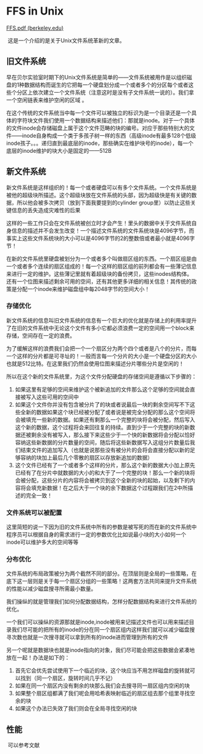 # FFS in Unix

[FFS.pdf (berkeley.edu)](https://people.eecs.berkeley.edu/~brewer/cs262/FFS.pdf)

​	这是一个介绍的是关于Unix文件系统革新的文章。

## 旧文件系统

​	早在贝尔实验室时期下的Unix文件系统是简单的——文件系统被用作是以组织磁盘的1种数据结构而诞生的它把每一个硬盘划分成一个或者多个的分区每个或者这些个分区上依次建立一个文件系统（注意这时是没有子文件系统一说的）。我们拿一个空闲链表来维护空闲的区域 。

​	在这个传统的文件系统当中每一个文件可以被独立的标识为是一个目录还是一个具体的字符块文件我们使用一个数据结构来描述他们：那就是inode。对于一个具体的文件inode会存储磁盘上属于这个文件范畴的块的编号。对应于那些特别大的文件——inode自身构成一个类于多孩子树一样的东西（高级inode有最多128个低级inode孩子。。。递归直到最底层的inode，那些确实在维护块号的inode），每一个底层的inode维护的块大小是固定的——512B

## 新文件系统

​	新文件系统是这样组织的！每一个或者硬盘可以有多个文件系统。一个文件系统是被他的超级块所描述。这个超级块放在文件系统的头部，因为超级快是有关键的数据，所以他会被多次拷贝（放到下面我要提到的cylinder group里）以防止这些关键信息的丢失造成灾难性的后果

​	这样的一些工作只会在文件系统被创立时才会产生！里头的数据中关于文件系统自身信息的描述并不会发生改变！一个描述文件系统的文件系统块是4096字节，而事实上这些文件系统块的大小可以是4096字节的2的整数倍或者最小就是4096字节！

​	在新的文件系统里硬盘被划分为一个或者多个叫做扇区组的东西。一个扇区组是由一个或者多个连续的扇区组成的！每一个这样的扇区组的前列都会有一些薄记信息来进行一定的维护。这些薄记里就有着超级块的备份拷贝，这些inodes结构体。还有一个位图来描述剩余可用的空间，还有其他更多详细的相关信息！其传统的政策是分配一个inode来维护磁盘组中每2048字节的空间大小！

### 存储优化

​	新文件系统的信息叫旧文件系统的信息有一个巨大的优化就是存储上的利用率提升了在旧的文件系统中无论这个文件有多小它都必须浪费一定的空间用一个block来存储，空间存在一定的浪费。

​	为了缓解这样的浪费我们会把一个一个扇区分为两个四个或者是八个的分片，而每一个这样的分片都是可寻址的！一般而言每一个分片的大小是一个硬盘分区的大小也就是512比特。在这里我们仍然会使用位图来描述分片哪些分片是空闲的！

​	所以在这个新的文件系统里，为这个文件分配硬盘的存储空间是遵循以下步骤的：

1. 如果这里有足够的空间来维护这个被新追加的文件那么这个足够的空间就会直接被写入这些可用的空间中
2. 如果这个文件你并没有包含被分片了的块或者说最后一块的剩余空间写不下这些全新的数据如果这个块已经被分配了或者说是被完全分配的那么这个空间将会被填充一些新的数据。如果还有剩那么一个完整的块将会被分配，然后写入这个新的数据，这个过程将会来回往复的持续。直到少于一个完整的块的新数据还被剩余没有被写入，那么接下来这些少于一个快的新数据将会分配以恰好容纳这些新数据的分片数量的空间，随后将这些新数据写入这组分片数量后我们结束文件的追加写入（也就是说那些没有被分片的会将会直接分配以新的足够容纳的块加上最后几个零散的扇区以存放新追加的数据）
3. 这个文件已经有了一个或者多个这样的分片，那么这个新的数据大小加上原先已经有了在分片中就数据的大小的和大于了一个完整的块！那么一个新的块将会被分配，这些分片的内容将会被拷贝到这个全新的块的起始，以及剩下的内容将会填充新数据！在之后大于一个块的余下数据这个过程跟我们在2中所描述的完全一致！

### 文件系统可以被配置

​	这里简短的说一下因为旧的文件系统中所有的参数是被写死的而在新的文件系统中程序员可以根据自身的需求进行一定的参数优化比如说最小块的大小如何一个inode可以维护多大的空间等等 

### 分布优化

​	文件系统的布局政策被分为两个截然不同的部分。在顶层则是全局的一些策略，在底下这一层则是关于每一个扇区分组的一些策略！这两套方法共同来提升文件系统的性能以减少磁盘搜寻所需最小数量。

​	我们操纵的就是管理我们如何分配数据结构，怎样分配数据结构来进行文件系统的优化。

​	一个我们可以操纵的资源那就是inode,inode被用来记描述文件也可以用来描述目录我们尽可能的把所有的inode的分在同一个扇区组内这样我们就可以减少磁盘搜寻次数也就是一次搜寻就可以拿到所有的inode进而管理到所有的文件

​	另一个呢就是数据块也就是inode指向的对象，我们尽可能会把这些数据会紧凑地放在一起！办法是如下的：

1. 首先它会优先尝试使用下一个临近的块，这个块应当不用怎样磁盘的旋转就可以找到（同一个扇区，旋转时间几乎不记）
2. 如果在同一个扇区内没有剩余的块那么我们会去搜寻同一扇区组内空闲的块
3. 如果整个扇区组都满了我们呢会用哈希表映射临近的扇区组去那个组里寻找空余的块
4. 如果这个办法已失效了我们则会在全局寻找空闲的块 

## 性能

​	可以参考文献


